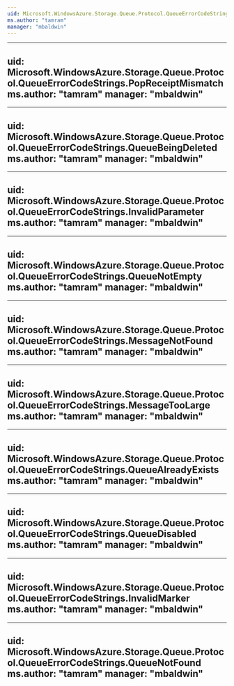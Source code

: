 ```yaml
---
uid: Microsoft.WindowsAzure.Storage.Queue.Protocol.QueueErrorCodeStrings
ms.author: "tamram"
manager: "mbaldwin"
---
```


---
uid: Microsoft.WindowsAzure.Storage.Queue.Protocol.QueueErrorCodeStrings.PopReceiptMismatch
ms.author: "tamram"
manager: "mbaldwin"
---

---
uid: Microsoft.WindowsAzure.Storage.Queue.Protocol.QueueErrorCodeStrings.QueueBeingDeleted
ms.author: "tamram"
manager: "mbaldwin"
---

---
uid: Microsoft.WindowsAzure.Storage.Queue.Protocol.QueueErrorCodeStrings.InvalidParameter
ms.author: "tamram"
manager: "mbaldwin"
---

---
uid: Microsoft.WindowsAzure.Storage.Queue.Protocol.QueueErrorCodeStrings.QueueNotEmpty
ms.author: "tamram"
manager: "mbaldwin"
---

---
uid: Microsoft.WindowsAzure.Storage.Queue.Protocol.QueueErrorCodeStrings.MessageNotFound
ms.author: "tamram"
manager: "mbaldwin"
---

---
uid: Microsoft.WindowsAzure.Storage.Queue.Protocol.QueueErrorCodeStrings.MessageTooLarge
ms.author: "tamram"
manager: "mbaldwin"
---

---
uid: Microsoft.WindowsAzure.Storage.Queue.Protocol.QueueErrorCodeStrings.QueueAlreadyExists
ms.author: "tamram"
manager: "mbaldwin"
---

---
uid: Microsoft.WindowsAzure.Storage.Queue.Protocol.QueueErrorCodeStrings.QueueDisabled
ms.author: "tamram"
manager: "mbaldwin"
---

---
uid: Microsoft.WindowsAzure.Storage.Queue.Protocol.QueueErrorCodeStrings.InvalidMarker
ms.author: "tamram"
manager: "mbaldwin"
---

---
uid: Microsoft.WindowsAzure.Storage.Queue.Protocol.QueueErrorCodeStrings.QueueNotFound
ms.author: "tamram"
manager: "mbaldwin"
---
